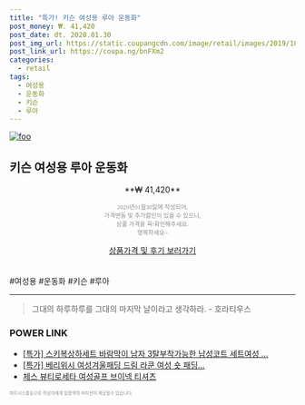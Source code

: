 ```yaml
--- 
title: "특가! 키슨 여성용 루아 운동화" 
post_money: ₩. 41,420 
post_date: dt. 2020.01.30 
post_img_url: https://static.coupangcdn.com/image/retail/images/2019/10/16/15/5/1926c187-1288-4071-a7f2-b50080432db6.jpg 
post_link_url: https://coupa.ng/bnFXm2 
categories: 
  - retail 
tags: 
  - 여성용 
  - 운동화 
  - 키슨 
  - 루아 
--- 
```

[![foo](https://static.coupangcdn.com/image/retail/images/2019/10/16/15/5/1926c187-1288-4071-a7f2-b50080432db6.jpg)](https://coupa.ng/bnFXm2) 

## 키슨 여성용 루아 운동화 
<p style="text-align: center;">**₩ 41,420**</p> 
<p style="text-align: center;"><span style="color: #898c8f; font-family: Georgia,Times,serif; font-size: 0.75em;">2020년01월30일에 작성되어, <br>가격변동 및 추가할인이 있을 수 있으니,<br> 상품 가격을 꼭!확인해주세요.<br>행복하세요~</span> 
</p>	 
<div markdown="0" style="text-align: center;"><a href="https://coupa.ng/bnFXm2" class="btn btn--success">상품가격 및 후기 보러가기</a></div> 
<br><br> 
  #여성용 #운동화 #키슨 #루아 
<hr> 

> 그대의 하루하루를 그대의 마지막 날이라고 생각하라. - 호라티우스 


### POWER LINK

* <a href="https://blog.naver.com/sakai111/221788384542" target="_blank">[특가] 스키복상하세트 바람막이 남자 3탈부착가능한 남성코트 세트여성 ...</a>
* <a href="https://blog.naver.com/an0733/221787533948" target="_blank">[특가] 베리위시 여성겨울패딩 드림 라쿤 여성 숏 패딩...</a>
* <a href="https://blog.naver.com/fasyy4321/221789710988" target="_blank">체스 뷰티로세타 여성골프 브이넥 티셔츠</a>

<span style="color: #898c8f; font-family: Georgia,Times,serif; font-size: 0.55em;">파트너스활동으로 작성자에게 일정액의 커미션이 제공될수 있습니다.</span> 
